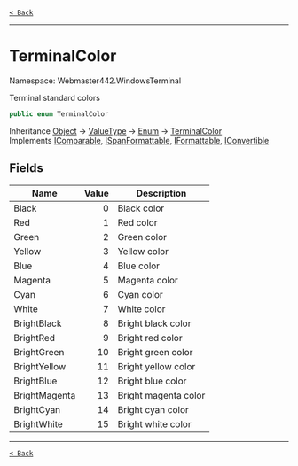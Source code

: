 [`< Back`](./)

---

# TerminalColor

Namespace: Webmaster442.WindowsTerminal

Terminal standard colors

```csharp
public enum TerminalColor
```

Inheritance [Object](https://docs.microsoft.com/en-us/dotnet/api/system.object) → [ValueType](https://docs.microsoft.com/en-us/dotnet/api/system.valuetype) → [Enum](https://docs.microsoft.com/en-us/dotnet/api/system.enum) → [TerminalColor](./webmaster442.windowsterminal.terminalcolor)<br>
Implements [IComparable](https://docs.microsoft.com/en-us/dotnet/api/system.icomparable), [ISpanFormattable](https://docs.microsoft.com/en-us/dotnet/api/system.ispanformattable), [IFormattable](https://docs.microsoft.com/en-us/dotnet/api/system.iformattable), [IConvertible](https://docs.microsoft.com/en-us/dotnet/api/system.iconvertible)

## Fields

| Name | Value | Description |
| --- | --: | --- |
| Black | 0 | Black color |
| Red | 1 | Red color |
| Green | 2 | Green color |
| Yellow | 3 | Yellow color |
| Blue | 4 | Blue color |
| Magenta | 5 | Magenta color |
| Cyan | 6 | Cyan color |
| White | 7 | White color |
| BrightBlack | 8 | Bright black color |
| BrightRed | 9 | Bright red color |
| BrightGreen | 10 | Bright green color |
| BrightYellow | 11 | Bright yellow color |
| BrightBlue | 12 | Bright blue color |
| BrightMagenta | 13 | Bright magenta color |
| BrightCyan | 14 | Bright cyan color |
| BrightWhite | 15 | Bright white color |

---

[`< Back`](./)
